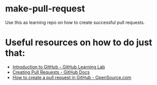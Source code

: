 # make-pull-request
Use this as learning repo on how to create successful pull requests.

# Useful resources on how to do just that:
- [Introduction to GitHub - GitHub Learning Lab](https://lab.github.com/githubtraining/introduction-to-github)
- [Creating Pull Requests - GitHub Docs](https://docs.github.com/en/free-pro-team@latest/github/collaborating-with-issues-and-pull-requests/creating-a-pull-request)
- [How to create a pull request in GitHub - OpenSource.com](https://opensource.com/article/19/7/create-pull-request-github)
